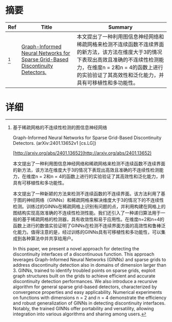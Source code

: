 # 摘要

| Ref | Title | Summary |
| --- | --- | --- |
| [^1] | [Graph-Informed Neural Networks for Sparse Grid-Based Discontinuity Detectors.](http://arxiv.org/abs/2401.13652) | 本文提出了一种利用图信息神经网络和稀疏网格来检测不连续函数不连续界面的新方法，该方法在维度大于3的情况下表现出高效且准确的不连续性检测能力，在维度n = 2和n = 4的函数上进行的实验验证了其高效性和泛化能力，并具有可移植性和多功能性。 |

# 详细

[^1]: 基于稀疏网格的不连续性检测的图信息神经网络

    Graph-Informed Neural Networks for Sparse Grid-Based Discontinuity Detectors. (arXiv:2401.13652v1 [cs.LG])

    [http://arxiv.org/abs/2401.13652](http://arxiv.org/abs/2401.13652)

    本文提出了一种利用图信息神经网络和稀疏网格来检测不连续函数不连续界面的新方法，该方法在维度大于3的情况下表现出高效且准确的不连续性检测能力，在维度n = 2和n = 4的函数上进行的实验验证了其高效性和泛化能力，并具有可移植性和多功能性。

    

    本文提出了一种新颖的方法来检测不连续函数的不连续界面。该方法利用了基于图的神经网络（GINNs）和稀疏网格来解决维度大于3的情况下的不连续性检测。训练过的GINNs在稀疏网格上识别有问题的点，并利用构建在网格上的图结构实现高效准确的不连续性检测性能。我们还引入了一种递归算法用于一般的基于稀疏网格的检测器，具有收敛性和易于应用性。在维度n=2和n=4的函数上进行的数值实验证明了GINNs在检测不连续界面方面的高效性和鲁棒泛化能力。值得注意的是，经过训练的GINNs具有可移植性和多功能性，可以集成到各种算法中并共享给用户。

    In this paper, we present a novel approach for detecting the discontinuity interfaces of a discontinuous function. This approach leverages Graph-Informed Neural Networks (GINNs) and sparse grids to address discontinuity detection also in domains of dimension larger than 3. GINNs, trained to identify troubled points on sparse grids, exploit graph structures built on the grids to achieve efficient and accurate discontinuity detection performances. We also introduce a recursive algorithm for general sparse grid-based detectors, characterized by convergence properties and easy applicability. Numerical experiments on functions with dimensions n = 2 and n = 4 demonstrate the efficiency and robust generalization of GINNs in detecting discontinuity interfaces. Notably, the trained GINNs offer portability and versatility, allowing integration into various algorithms and sharing among users.
    

